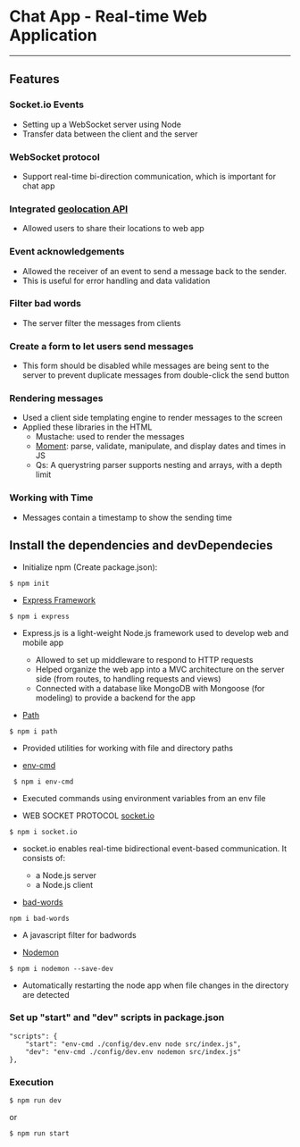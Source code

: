 # Chat App - Real-time Web Application
---
## Features

### Socket.io Events
  - Setting up a WebSocket server using Node
  - Transfer data between the client and the server

### WebSocket protocol
  - Support real-time bi-direction communication, which is important for chat app

### Integrated [geolocation API](https://developer.mozilla.org/en-US/docs/Web/API/Geolocation_API) 
  - Allowed users to share their locations to web app

### Event acknowledgements
  - Allowed the receiver of an event to send a message back to the sender. 
  - This is useful for error handling and data validation

### Filter bad words
  - The server filter the messages from clients

### Create a form to let users send messages
  - This form should be disabled while messages are being sent to the server to prevent duplicate messages from double-click the send button

### Rendering messages
- Used a client side templating engine to render messages to the screen
- Applied these libraries in the HTML
    - Mustache: used to render the messages
    - [Moment](https://momentjs.com/): parse, validate, manipulate, and display dates and times in JS
    - Qs: A querystring parser supports nesting and arrays, with a depth limit

### Working with Time
- Messages contain a timestamp to show the sending time

## Install the dependencies and devDependecies

- Initialize npm (Create package.json):

`$ npm init `

- [Express Framework](https://www.npmjs.com/package/express)

` $ npm i express `

- Express.js is a light-weight Node.js framework used to develop web and mobile app
    - Allowed to set up middleware to respond to HTTP requests
    - Helped organize the web app into a MVC architecture on the server side (from routes, to handling requests and views)
    - Connected with a database like MongoDB with Mongoose (for modeling) to provide a backend for the app

- [Path](https://www.npmjs.com/package/path) 

` $ npm i path `

- Provided utilities for working with file and directory paths
    
- [env-cmd](https://www.npmjs.com/package/env-cmd)

` $ npm i env-cmd`

- Executed commands using environment variables from an env file

- WEB SOCKET PROTOCOL [socket.io](https://www.npmjs.com/package/socket.io)

` $ npm i socket.io `

- socket.io enables real-time bidirectional event-based communication. It consists of:
    - a Node.js server
    - a Node.js client

- [bad-words](https://www.npmjs.com/package/bad-words)

` npm i bad-words ` 

- A javascript filter for badwords

- [Nodemon](https://www.npmjs.com/package/nodemon)

`$ npm i nodemon --save-dev`

- Automatically restarting the node app when file changes in the directory are detected

### Set up "start" and "dev" scripts in package.json
    "scripts": {
        "start": "env-cmd ./config/dev.env node src/index.js",
        "dev": "env-cmd ./config/dev.env nodemon src/index.js"
    },
  
### Execution  
`$ npm run dev`

or

`$ npm run start`
    